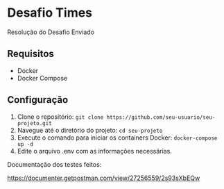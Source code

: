 # Desafio Times

Resolução do Desafio Enviado

## Requisitos

- Docker
- Docker Compose

## Configuração

1. Clone o repositório: `git clone https://github.com/seu-usuario/seu-projeto.git`
2. Navegue até o diretório do projeto: `cd seu-projeto`
3. Execute o comando para iniciar os containers Docker: `docker-compose up -d`
4. Edite o arquivo .env com as informações necessárias.


Documentação dos testes feitos:

https://documenter.getpostman.com/view/27256559/2s93sXbEQw
